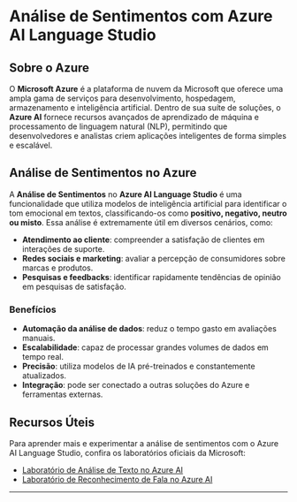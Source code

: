 # Análise de Sentimentos com Azure AI Language Studio  

## Sobre o Azure  
O **Microsoft Azure** é a plataforma de nuvem da Microsoft que oferece uma ampla gama de serviços para desenvolvimento, hospedagem, armazenamento e inteligência artificial. Dentro de sua suíte de soluções, o **Azure AI** fornece recursos avançados de aprendizado de máquina e processamento de linguagem natural (NLP), permitindo que desenvolvedores e analistas criem aplicações inteligentes de forma simples e escalável.  

## Análise de Sentimentos no Azure  
A **Análise de Sentimentos** no **Azure AI Language Studio** é uma funcionalidade que utiliza modelos de inteligência artificial para identificar o tom emocional em textos, classificando-os como **positivo, negativo, neutro ou misto**. Essa análise é extremamente útil em diversos cenários, como:  

- **Atendimento ao cliente**: compreender a satisfação de clientes em interações de suporte.  
- **Redes sociais e marketing**: avaliar a percepção de consumidores sobre marcas e produtos.  
- **Pesquisas e feedbacks**: identificar rapidamente tendências de opinião em pesquisas de satisfação.  

### Benefícios  
- **Automação da análise de dados**: reduz o tempo gasto em avaliações manuais.  
- **Escalabilidade**: capaz de processar grandes volumes de dados em tempo real.  
- **Precisão**: utiliza modelos de IA pré-treinados e constantemente atualizados.  
- **Integração**: pode ser conectado a outras soluções do Azure e ferramentas externas.  

## Recursos Úteis  
Para aprender mais e experimentar a análise de sentimentos com o Azure AI Language Studio, confira os laboratórios oficiais da Microsoft:  

- [Laboratório de Análise de Texto no Azure AI](https://microsoftlearning.github.io/mslearn-ai-fundamentals/Instructions/Labs/06-text-analysis.html)  
- [Laboratório de Reconhecimento de Fala no Azure AI](https://microsoftlearning.github.io/mslearn-ai-fundamentals/Instructions/Labs/09-speech.html)  

---
